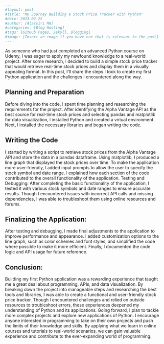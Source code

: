 ```yaml
---
#layout: post
#title: "My Journey Building a Stock Price Tracker with Python"
#date: 2023-02-25
#author: [Alassiri MA]
#categories: [Blog Hosting]
#tags: [GitHub Pages, Jekyll, Blogging]
#image: [Insert an image if you have one that is relevant to the post]
---
```


As someone who had just completed an advanced Python course on Udemy, I was eager to apply my newfound knowledge to a real-world project. After some research, I decided to build a simple stock price tracker that would retrieve real-time stock prices and display them in a visually appealing format. In this post, I'll share the steps I took to create my first Python application and the challenges I encountered along the way.

## Planning and Preparation
Before diving into the code, I spent time planning and researching the requirements for the project. After identifying the Alpha Vantage API as the best source for real-time stock prices and selecting pandas and matplotlib for data visualization, I installed Python and created a virtual environment. Next, I installed the necessary libraries and began writing the code.

## Writing the Code
I started by writing a script to retrieve stock prices from the Alpha Vantage API and store the data in a pandas dataframe. Using matplotlib, I produced a line graph that displayed the stock prices over time. To make the application more user-friendly, I added input prompts to allow the user to specify the stock symbol and date range. I explained how each section of the code contributed to the overall functionality of the application.
Testing and Debugging:
After completing the basic functionality of the application, I tested it with various stock symbols and date ranges to ensure accurate results. Though I encountered issues with incorrect API calls and missing dependencies, I was able to troubleshoot them using online resources and forums.

## Finalizing the Application:
After testing and debugging, I made final adjustments to the application to improve performance and appearance. I added customization options to the line graph, such as color schemes and font styles, and simplified the code where possible to make it more efficient. Finally, I documented the code logic and API usage for future reference.

## Conclusion:
Building my first Python application was a rewarding experience that taught me a great deal about programming, APIs, and data visualization. By breaking down the project into manageable steps and researching the best tools and libraries, I was able to create a functional and user-friendly stock price tracker. Though I encountered challenges and relied on outside resources to troubleshoot errors, these experiences deepened my understanding of Python and its applications.
Going forward, I plan to tackle more complex projects and explore new applications of Python. I encourage anyone interested in programming to take on their own projects and push the limits of their knowledge and skills. By applying what we learn in online courses and tutorials to real-world scenarios, we can gain valuable experience and contribute to the ever-expanding world of programming.